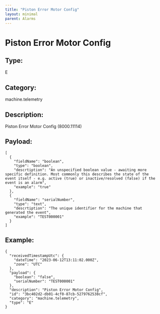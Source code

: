 ```yaml
---
title: "Piston Error Motor Config"
layout: minimal
parent: Alarms
---
```


# Piston Error Motor Config

## Type:

E

## Category:

machine.telemetry

## Description: 

Piston Error Motor Config (8000.11114)

## Payload:

```
[
  {
    "fieldName": "boolean",
    "type": "boolean",
    "descrtiption": "An unspecified boolean value - awaiting more specific definition. Most commonly this describes the state of the event itself - e.g. active (true) or inactive/resolved (false) if the event is an alarm",
    "example": "true"
  },
  {
    "fieldName": "serialNumber",
    "type": "text",
    "descrtiption": "The unique identifier for the machine that generated the event",
    "example": "TEST000001"
  }
]
```

## Example:

```
{
  "receivedTimestampUtc": {
    "dateTime": "2023-06-12T13:11:02.000Z",
    "zone": "UTC"
  },
  "payload": {
    "boolean": "false",
    "serialNumber": "TEST000001"
  },
  "description": "Piston Error Motor Config",
  "id": "3bc402d2-db01-4cf0-87cb-5279762538cf",
  "category": "machine.telemetry",
  "type": "E"
}
```
